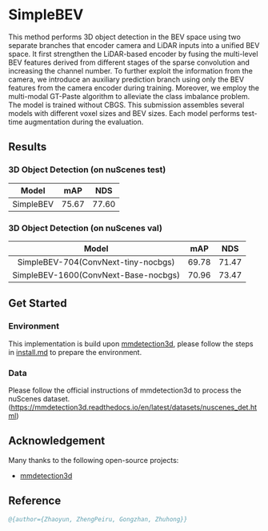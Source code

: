 # SimpleBEV

This method performs 3D object detection in the BEV space using two separate branches that encoder camera and LiDAR inputs into a unified BEV space. It first strengthen the LiDAR-based encoder by fusing the multi-level BEV features derived from different stages of the sparse convolution and increasing the channel number. To further exploit the information from the camera, we introduce an auxiliary prediction branch using only the BEV features from the camera encoder during training. Moreover, we employ the multi-modal GT-Paste algorithm to alleviate the class imbalance problem. The model is trained without CBGS. This submission assembles several models with different voxel sizes and BEV sizes. Each model performs test-time augmentation during the evaluation.

## Results
### 3D Object Detection (on nuScenes test)

|   Model   | mAP  | NDS  |
| :-------: | :--: | :--: |
| SimpleBEV |75.67 | 77.60|

### 3D Object Detection (on nuScenes val)

|   Model   | mAP  | NDS  |
| :-------: | :--: | :--: |
| SimpleBEV-704(ConvNext-tiny-nocbgs) | 69.78 | 71.47 |
| SimpleBEV-1600(ConvNext-Base-nocbgs)| 70.96 | 73.47 |

## Get Started

### Environment
This implementation is build upon [mmdetection3d](https://github.com/open-mmlab/mmdetection3d), please follow the steps in [install.md](./docs/install.md) to prepare the environment.

### Data
Please follow the official instructions of mmdetection3d to process the nuScenes dataset.(https://mmdetection3d.readthedocs.io/en/latest/datasets/nuscenes_det.html)


## Acknowledgement
Many thanks to the following open-source projects:
* [mmdetection3d](https://github.com/open-mmlab/mmdetection3d)

## Reference

```bibtex
@{author={Zhaoyun, ZhengPeiru, Gongzhan, Zhuhong}}
```